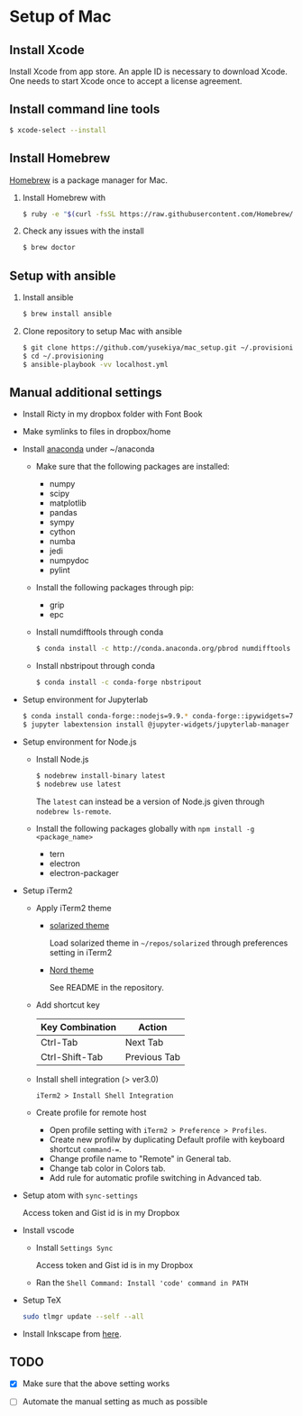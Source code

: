# Setup of Mac

## Install Xcode

Install Xcode from app store.
An apple ID is necessary to download Xcode.
One needs to start Xcode once to accept a license agreement.


## Install command line tools

``` bash
$ xcode-select --install
```


## Install Homebrew

[Homebrew][1] is a package manager for Mac.

1. Install Homebrew with

   ``` bash
   $ ruby -e "$(curl -fsSL https://raw.githubusercontent.com/Homebrew/install/master/install)"
   ```

2. Check any issues with the install

   ``` bash
   $ brew doctor
   ```

## Setup with ansible

1. Install ansible

   ``` bash
   $ brew install ansible
   ```

2. Clone repository to setup Mac with ansible

   ``` bash
   $ git clone https://github.com/yusekiya/mac_setup.git ~/.provisioning
   $ cd ~/.provisioning
   $ ansible-playbook -vv localhost.yml
   ```


## Manual additional settings

- Install Ricty in my dropbox folder with Font Book
- Make symlinks to files in dropbox/home
- Install [anaconda][2] under ~/anaconda

    - Make sure that the following packages are installed:

        - numpy
        - scipy
        - matplotlib
        - pandas
        - sympy
        - cython
        - numba
        - jedi
        - numpydoc
        - pylint

    - Install the following packages through pip:

        - grip
        - epc

    - Install numdifftools through conda

      ``` bash
      $ conda install -c http://conda.anaconda.org/pbrod numdifftools
      ```

    - Install nbstripout through conda

      ``` bash
      $ conda install -c conda-forge nbstripout
      ```

- Setup environment for Jupyterlab

  ```bash
  $ conda install conda-forge::nodejs=9.9.* conda-forge::ipywidgets=7.2.* conda-forge::jupyterlab=0.32.*
  $ jupyter labextension install @jupyter-widgets/jupyterlab-manager jupyterlab_bokeh
  ```

- Setup environment for Node.js

    - Install Node.js

      ```bash
      $ nodebrew install-binary latest
      $ nodebrew use latest
      ```

      The `latest` can instead be a version of Node.js given through `nodebrew ls-remote`.

    - Install the following packages globally with `npm install -g <package_name>`

        - tern
        - electron
        - electron-packager


- Setup iTerm2

    - Apply iTerm2 theme

        - [solarized theme][3]

          Load solarized theme in `~/repos/solarized` through preferences setting in iTerm2

        - [Nord theme][5]

          See README in the repository.

    - Add shortcut key

      | Key Combination  | Action           |
      |------------------|------------------|
      | Ctrl-Tab         | Next Tab         |
      | Ctrl-Shift-Tab   | Previous Tab     |


    - Install shell integration (> ver3.0)

      `iTerm2 > Install Shell Integration`

    - Create profile for remote host

        - Open profile setting with `iTerm2 > Preference > Profiles`.
        - Create new profilw by duplicating Default profile with keyboard shortcut `command-=`.
        - Change profile name to "Remote" in General tab.
        - Change tab color in Colors tab.
        - Add rule for automatic profile switching in Advanced tab.


- Setup atom with `sync-settings`

  Access token and Gist id is in my Dropbox

- Install vscode

    - Install `Settings Sync`

      Access token and Gist id is in my Dropbox

    - Ran the `Shell Command: Install 'code' command in PATH`

- Setup TeX

  ```bash
  sudo tlmgr update --self --all
  ```

- Install Inkscape from [here][4].

## TODO

- [x] Make sure that the above setting works
- [ ] Automate the manual setting as much as possible


[1]: http://brew.sh/
[2]: https://www.continuum.io/downloads
[3]: https://github.com/altercation/solarized
[4]: https://github.com/caskformula/homebrew-caskformula
[5]: https://github.com/arcticicestudio/nord-iterm2
